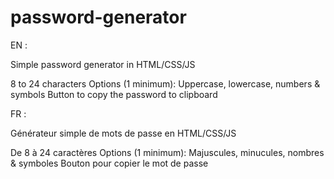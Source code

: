 # password-generator

EN :

Simple password generator in HTML/CSS/JS

8 to 24 characters
Options (1 minimum): Uppercase, lowercase, numbers & symbols
Button to copy the password to clipboard

FR :

Générateur simple de mots de passe en HTML/CSS/JS

De 8 à 24 caractères
Options (1 minimum): Majuscules, minucules, nombres & symboles
Bouton pour copier le mot de passe
